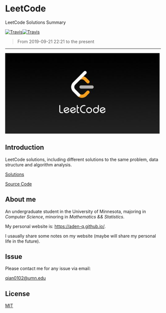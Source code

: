 # LeetCode
LeetCode Solutions Summary

[![Travis](https://img.shields.io/badge/language-C++-green.svg)]()[![Travis](https://img.shields.io/badge/language-python-blue.svg)]()

>   From 2019-09-21 22:21 to the present

---

![leetcode.jpeg](./pictures/leetcode.jpeg)

## Introduction

LeetCode solutions, including different solutions to the same problem, data structure and algorithm analysis.

[Solutions](./problems)

[Source Code](./code)



## About me

An undergraduate student in the University of Minnesota, majoring in *Computer Science*, minoring in *Mathematics && Statistics*.

My personal website is: https://aden-q.github.io/.

 I usaually share some notes on my website (maybe will share my personal life in the future).



## Issue

Please contact me for any issue via email:

<a href="mailto:qian0102@umn.edu">qian0102@umn.edu 

</a>

## License

[MIT](./LICENSE)